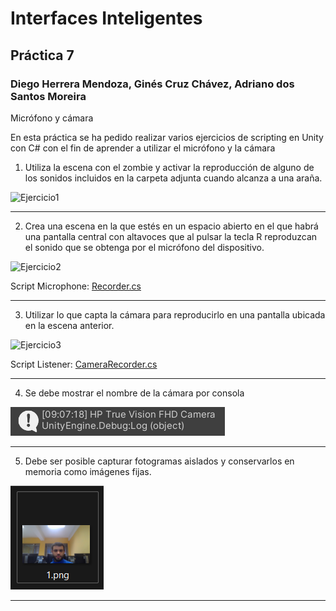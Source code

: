 # Interfaces Inteligentes
## Práctica 7
### Diego Herrera Mendoza, Ginés Cruz Chávez, Adriano dos Santos Moreira
Micrófono y cámara

En esta práctica se ha pedido realizar varios ejercicios de scripting en Unity con C# con el fin de aprender a utilizar el micrófono y la cámara

1. Utiliza la escena con el zombie y activar la reproducción de alguno de los sonidos incluidos en la carpeta adjunta cuando alcanza a una araña.

![Ejercicio1](resources/Ejercicio1.gif)

---

2. Crea una escena en la que estés en un espacio abierto en el que habrá una pantalla central con altavoces que al pulsar la tecla R reproduzcan el sonido que se obtenga por el micrófono del dispositivo.

![Ejercicio2](resources/Ejercicio2.gif)

Script Microphone: [Recorder.cs](scripts/Recorder.cs)

---

3. Utilizar lo que capta la cámara para reproducirlo en una pantalla ubicada en la escena anterior.

![Ejercicio3](resources/Ejercicio3.gif)

Script Listener: [CameraRecorder.cs](scripts/CameraRecorder.cs)

---

4. Se debe mostrar el nombre de la cámara por consola

![Ejercicio4](resources/Ejercicio4.png)

---

5. Debe ser posible capturar fotogramas aislados y conservarlos en memoria como imágenes fijas.

![Ejercicio5](resources/Ejercicio5.png)

---